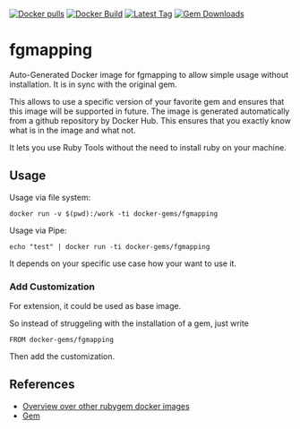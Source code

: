 [![Docker pulls](https://img.shields.io/docker/pulls/rubygem/fgmapping.svg)](https://hub.docker.com/r/rubygem/fgmapping/)
[![Docker Build](https://img.shields.io/docker/automated/rubygem/fgmapping.svg)](https://hub.docker.com/r/rubygem/fgmapping/)
[![Latest Tag](https://img.shields.io/github/tag/docker-rubygem/fgmapping.svg)](https://hub.docker.com/r/rubygem/fgmapping/)
[![Gem Downloads](https://img.shields.io/gem/dt/fgmapping.svg)](https://rubygems.org/gems/fgmapping/)
# fgmapping

Auto-Generated Docker image for fgmapping to allow simple usage without installation.
It is in sync with the original gem.

This allows to use a specific version of your favorite gem and ensures that this image will be supported in future.
The image is generated automatically from a github repository by Docker Hub.
This ensures that you exactly know what is in the image and what not.

It lets you use Ruby Tools without the need to install ruby on your machine.

## Usage

Usage via file system:

`docker run -v $(pwd):/work -ti docker-gems/fgmapping`

Usage via Pipe:

`echo "test" | docker run -ti docker-gems/fgmapping`

It depends on your specific use case how your want to use it.

### Add Customization

For extension, it could be used as base image.

So instead of struggeling with the installation of a gem, just write

`FROM docker-gems/fgmapping`

Then add the customization.

## References

 - [Overview over other rubygem docker images](https://github.com/thinkbot/docker-rubygem)
 - [Gem](https://rubygems.org/gems/fgmapping/)
